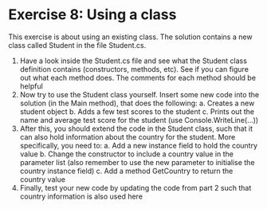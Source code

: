 ﻿# Exercise 8: Using a class

This exercise is about using an existing class. The solution contains 
a new class called Student in the file Student.cs. 
 
1. Have a look inside the Student.cs file and see what the 
Student class definition contains (constructors, methods, 
etc). See if you can figure out what each method does. The 
comments for each method should be helpful 
2. Now try to use the Student class yourself. Insert some new 
code into the solution (in the Main method), 
that does the following: 
a. Creates a new student object 
b. Adds a few test scores to the student 
c. Prints out the name and average test score for the 
student (use Console.WriteLine(...)) 
3. After this, you should extend the code in the Student class, 
such that it can also hold information about the country for 
the student. More specifically, you need to: 
a. Add a new instance field to hold the country value 
b. Change the constructor to include a country value in the 
parameter list (also remember to use the new 
parameter to initialise the country instance field) 
c. Add a method GetCountry to return the country value 
4. Finally, test your new code by updating the code from part 2 
such that country information is also used here
